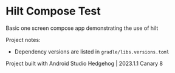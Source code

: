 # Hilt Compose Test

Basic one screen compose app demonstrating the use of hilt

Project notes:

 - Dependency versions are listed in `gradle/libs.versions.toml`

Project built with Android Studio Hedgehog | 2023.1.1 Canary 8